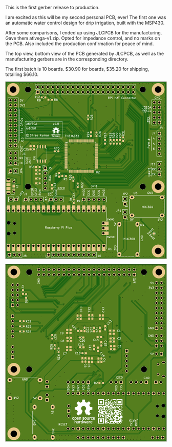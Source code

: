 This is the first gerber release to production.

I am excited as this will be my second personal PCB, ever! The first one was an
automatic water control design for drip irrigation, built with the MSP430.

After some comparisons, I ended up using JLCPCB for the manufacturing. Gave them
ativega-v1.zip. Opted for impedance control, and no marks on the PCB. Also
included the production confirmation for peace of mind.

The top view, bottom view of the PCB generated by JLCPCB, as well as the
manufacturing gerbers are in the corresponding directory.

The first batch is 10 boards. $30.90 for boards, $35.20 for shipping, totalling
$66.10.

![Top View](jlcpcb/pcb-top-view.png)

![Bottom View](jlcpcb/pcb-bottom-view.png)